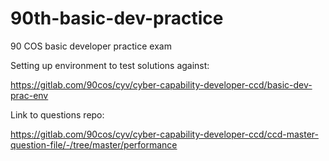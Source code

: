 # 90th-basic-dev-practice
90 COS basic developer practice exam

Setting up environment to test solutions against:

https://gitlab.com/90cos/cyv/cyber-capability-developer-ccd/basic-dev-prac-env

Link to questions repo:

https://gitlab.com/90cos/cyv/cyber-capability-developer-ccd/ccd-master-question-file/-/tree/master/performance
